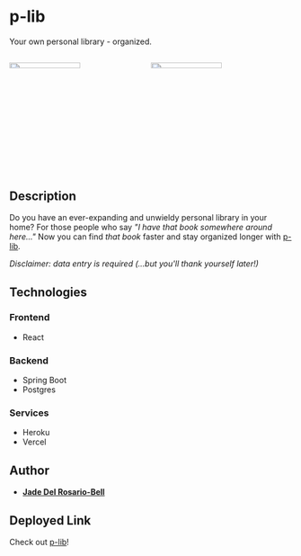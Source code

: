 # p-lib
Your own personal library - organized. 

## 

<img width="50%" height="5%" src="https://user-images.githubusercontent.com/60476965/159123090-f61b2945-c375-4c3f-a773-e2887e9e29b7.png"></img><img width="50%" height="5%" src="https://user-images.githubusercontent.com/60476965/159123356-c88bafa8-a659-4a3e-98df-684b2c5be223.png"></img>

## Description

Do you have an ever-expanding and unwieldy personal library in your home? For those people who say *"I have that book somewhere around here..."* Now you can find *that book* faster and stay organized longer with [p-lib](https://p-lib.vercel.app/). 

*Disclaimer: data entry is required (...but you'll thank yourself later!)*

## Technologies

### Frontend

* React

### Backend

* Spring Boot
* Postgres

### Services

* Heroku
* Vercel

## Author

* **[Jade Del Rosario-Bell](https://github.com/jadedrb)** 


## Deployed Link 

Check out [p-lib](https://p-lib.vercel.app/)!

